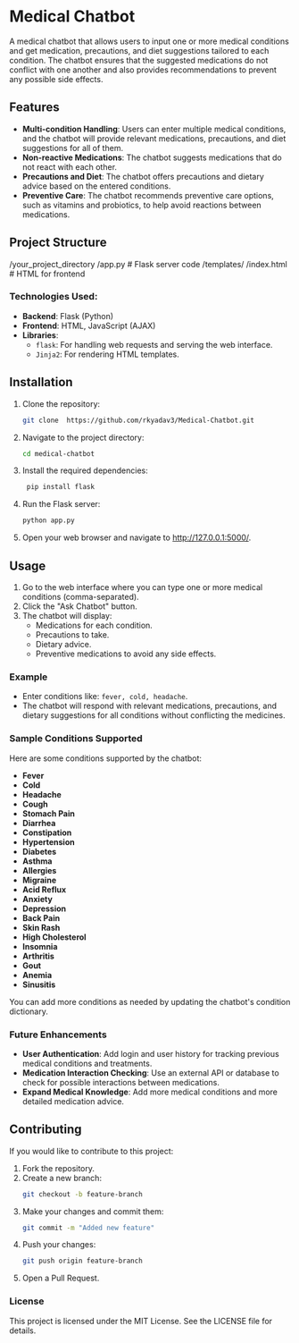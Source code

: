 # Medical Chatbot

A medical chatbot that allows users to input one or more medical conditions and get medication, precautions, and diet suggestions tailored to each condition. The chatbot ensures that the suggested medications do not conflict with one another and also provides recommendations to prevent any possible side effects.

## Features
- **Multi-condition Handling**: Users can enter multiple medical conditions, and the chatbot will provide relevant medications, precautions, and diet suggestions for all of them.
- **Non-reactive Medications**: The chatbot suggests medications that do not react with each other.
- **Precautions and Diet**: The chatbot offers precautions and dietary advice based on the entered conditions.
- **Preventive Care**: The chatbot recommends preventive care options, such as vitamins and probiotics, to help avoid reactions between medications.

## Project Structure
/your_project_directory /app.py # Flask server code /templates/ /index.html # HTML for frontend


### Technologies Used:
- **Backend**: Flask (Python)
- **Frontend**: HTML, JavaScript (AJAX)
- **Libraries**: 
  - `flask`: For handling web requests and serving the web interface.
  - `Jinja2`: For rendering HTML templates.

## Installation

1. Clone the repository:
   ```bash
   git clone  https://github.com/rkyadav3/Medical-Chatbot.git
2. Navigate to the project directory:
    ```bash
    cd medical-chatbot
3. Install the required dependencies:
   ```bash
    pip install flask
4. Run the Flask server:
    ```bash
    python app.py
5. Open your web browser and navigate to http://127.0.0.1:5000/.

## Usage

1. Go to the web interface where you can type one or more medical conditions (comma-separated).
2. Click the "Ask Chatbot" button.
3. The chatbot will display:
   - Medications for each condition.
   - Precautions to take.
   - Dietary advice.
   - Preventive medications to avoid any side effects.

### Example

- Enter conditions like: `fever, cold, headache`.
- The chatbot will respond with relevant medications, precautions, and dietary suggestions for all conditions without conflicting the medicines.

### Sample Conditions Supported

Here are some conditions supported by the chatbot:

- **Fever**
- **Cold**
- **Headache**
- **Cough**
- **Stomach Pain**
- **Diarrhea**
- **Constipation**
- **Hypertension**
- **Diabetes**
- **Asthma**
- **Allergies**
- **Migraine**
- **Acid Reflux**
- **Anxiety**
- **Depression**
- **Back Pain**
- **Skin Rash**
- **High Cholesterol**
- **Insomnia**
- **Arthritis**
- **Gout**
- **Anemia**
- **Sinusitis**

You can add more conditions as needed by updating the chatbot's condition dictionary.

### Future Enhancements

- **User Authentication**: Add login and user history for tracking previous medical conditions and treatments.
- **Medication Interaction Checking**: Use an external API or database to check for possible interactions between medications.
- **Expand Medical Knowledge**: Add more medical conditions and more detailed medication advice.

## Contributing
If you would like to contribute to this project:

1. Fork the repository.
2. Create a new branch:
    ```bash
    git checkout -b feature-branch
3. Make your changes and commit them:
    ```bash
    git commit -m "Added new feature"
4. Push your changes:
    ```bash
    git push origin feature-branch
5. Open a Pull Request.


### License
This project is licensed under the MIT License. See the LICENSE file for details.







